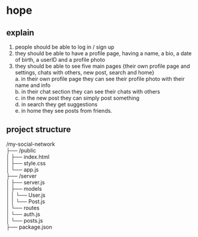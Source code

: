 # hope
explain
---------------------------------------------------
1. people should be able to log in / sign up
2. they should be able to have a profile page, having a name, a bio, a date of birth, a userID and a profile photo
3. they should be able to see five main pages {their own profile page and settings, chats with others, new post, search and home}<br />
   a. in their own profile page they can see their profile photo with their name and info<br />
   b. in their chat section they can see their chats with others<br />
   c. in the new post they can simply post something<br />
   d. in search they get suggestions<br />
   e. in home they see posts from friends.<br />


project structure
---------------------------------------------------
/my-social-network<br />
  ├── /public<br />
  │   ├── index.html<br />
  │   ├── style.css<br />
  │   └── app.js<br />
  ├── /server<br />
  │   ├── server.js<br />
  │   ├── models<br />
  │   │   └── User.js<br />
  │   │   └── Post.js<br />
  │   └── routes<br />
  │       └── auth.js<br />
  │       └── posts.js<br />
  ├── package.json
<br />
